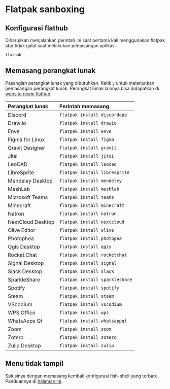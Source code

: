 # Flatpak sanboxing

## Konfigurasi flathub

Diharuskan menjalankan perintah ini saat pertama kali menggunakan flatpak atar tidak galat saat melakukan pemasangan aplikasi.

```sh
flathub
```

## Memasang perangkat lunak

Pasanglah perangkat lunak yang dibutuhkan. Ketik `y` untuk melanjutkan pemasangan perangkat lunak. Perangkat lunak lainnya bisa didapatkan di [website resmi flathub](https://flathub.org/).

| Perangkat lunak   | Perintah memasang                                       |
| :---------------- | :------------------------------------------------------ |
| Discord           | `flatpak install discordapp`      |
| Draw.io           | `flatpak install drawio`          |
| Enve              | `flatpak install enve`            |
| Figma for Linux   | `flatpak install figma`           |
| Gravit Designer   | `flatpak install gravit`          |
| Jitsi             | `flatpak install jitsi`           |
| LeoCAD            | `flatpak install leocad`          |
| LibreSprite       | `flatpak install libresprite`     |
| Mendeley Desktop  | `flatpak install mendeley`        |
| MeshLab           | `flatpak install meshlab`         |
| Microsoft Teams   | `flatpak install teams`           |
| Minecraft         | `flatpak install minecraft`       |
| Natron            | `flatpak install natron`          |
| NextCloud Desktop | `flatpak install nextcloud`       |
| Olive Editor      | `flatpak install olive`           |
| Photophea         | `flatpak install photopea`        |
| Qgis Desktop      | `flatpak install qgis`            |
| Rocket.Chat       | `flatpak install rocketchat`      |
| Signal Desktop    | `flatpak install signal`          |
| Slack Desktop     | `flatpak install slack`           |
| SparkleShare      | `flatpak install sparkleshare`    |
| Spotify           | `flatpak install spotify`         |
| Steam             | `flatpak install steam`           |
| VScodium          | `flatpak install vscodium`        |
| WPS Office        | `flatpak install wps`             |
| WhatsApps Qt      | `flatpak install whatsappqt`      |
| Zoom              | `flatpak install zoom`            |
| Zotero            | `flatpak install zotero`          |
| Zulip Desktop     | `flatpak install zulip`           |

## Menu tidak tampil

Solusinya dengan memasang kembali konfigurasi fish-shell yang terbaru. Panduannya di [halaman ini](../shell/fish.html#memasang-ulang-konfigurasi).
